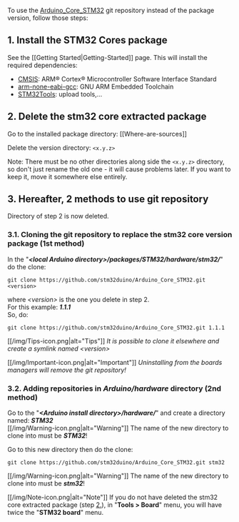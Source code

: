 To use the [Arduino_Core_STM32](https://github.com/stm32duino/Arduino_Core_STM32) git repository instead of the package version, follow those steps:

## 1. Install the STM32 Cores package
See the [[Getting Started|Getting-Started]] page.
This will install the required dependencies:
   * [CMSIS](https://www.arm.com/products/processors/cortex-m/cortex-microcontroller-software-interface-standard.php): ARM® Cortex® Microcontroller Software Interface Standard 
   * [arm-none-eabi-gcc](https://developer.arm.com/open-source/gnu-toolchain/gnu-rm): GNU ARM Embedded Toolchain
   * [STM32Tools](https://github.com/stm32duino/Arduino_Tools): upload tools,...

## 2. Delete the stm32 core extracted package
Go to the installed package directory: [[Where-are-sources]]

Delete the version directory: `<x.y.z>`

Note: There must be no other directories along side the `<x.y.z>` directory, so don't just rename the old one - it will cause problems later. If you want to keep it, move it somewhere else entirely.

## 3. Hereafter, 2 methods to use git repository
Directory of step 2 is now deleted.<br>

  ### 3.1. Cloning the git repository to replace the stm32 core version package (1st method)
In the "_**\<local Arduino directory\>/packages/STM32/hardware/stm32/**_" do the clone:<br>

  `git clone https://github.com/stm32duino/Arduino_Core_STM32.git <version>`

where _\<version\>_ is the one you delete in step 2.<br>
For this example: _**1.1.1**_<br>
So, do:<br>

  `git clone https://github.com/stm32duino/Arduino_Core_STM32.git 1.1.1`

[[/img/Tips-icon.png|alt="Tips"]] _It is possible to clone it elsewhere and create a symlink named \<version>_<br>

[[/img/Important-icon.png|alt="Important"]] _Uninstalling from the boards managers will remove the git repository!_

  ### 3.2. Adding repositories in _Arduino/hardware_ directory (2nd method)
Go to the "_**\<Arduino install directory\>/hardware/**_" and create a directory named: _**STM32**_<br>
[[/img/Warning-icon.png|alt="Warning"]] The name of the new directory to clone into must be _**STM32**_!

Go to this new directory then do the clone:<br>

  `git clone https://github.com/stm32duino/Arduino_Core_STM32.git stm32`

[[/img/Warning-icon.png|alt="Warning"]] The name of the new directory to clone into must be _**stm32**_!

[[/img/Note-icon.png|alt="Note"]] If you do not have deleted the stm32 core extracted package (step [2.](https://github.com/stm32duino/wiki/wiki/Using-git-repository/_edit#2-delete-the-stm32-core-extracted-package)), in "**Tools > Board**" menu, you will have twice the "**STM32 board**" menu.<br>